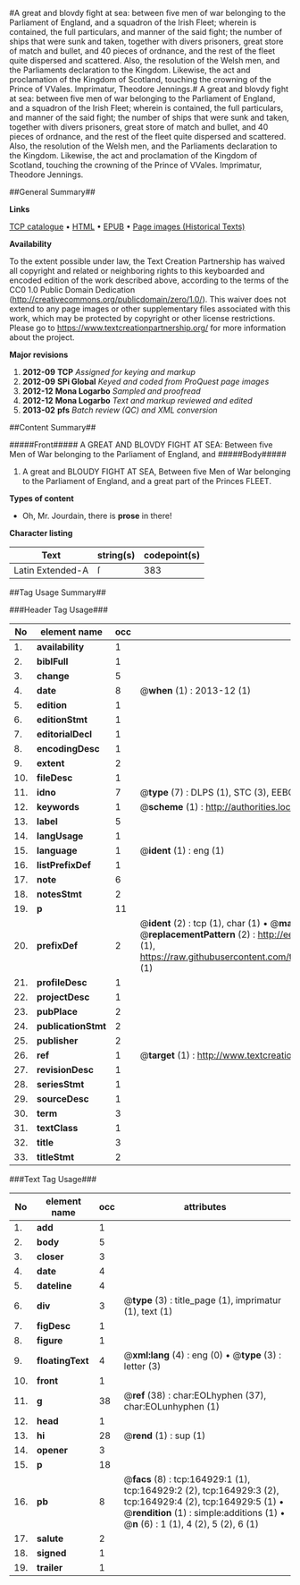 #A great and blovdy fight at sea: between five men of war belonging to the Parliament of England, and a squadron of the Irish Fleet; wherein is contained, the full particulars, and manner of the said fight; the number of ships that were sunk and taken, together with divers prisoners, great store of match and bullet, and 40 pieces of ordnance, and the rest of the fleet quite dispersed and scattered. Also, the resolution of the Welsh men, and the Parliaments declaration to the Kingdom. Likewise, the act and proclamation of the Kingdom of Scotland, touching the crowning of the Prince of VVales. Imprimatur, Theodore Jennings.#
A great and blovdy fight at sea: between five men of war belonging to the Parliament of England, and a squadron of the Irish Fleet; wherein is contained, the full particulars, and manner of the said fight; the number of ships that were sunk and taken, together with divers prisoners, great store of match and bullet, and 40 pieces of ordnance, and the rest of the fleet quite dispersed and scattered. Also, the resolution of the Welsh men, and the Parliaments declaration to the Kingdom. Likewise, the act and proclamation of the Kingdom of Scotland, touching the crowning of the Prince of VVales. Imprimatur, Theodore Jennings.

##General Summary##

**Links**

[TCP catalogue](http://www.ota.ox.ac.uk/tcp/)  • 
[HTML](http://tei.it.ox.ac.uk/tcp/Texts-HTML/free/A85/A85565.html)  • 
[EPUB](http://tei.it.ox.ac.uk/tcp/Texts-EPUB/free/A85/A85565.epub) • 
[Page images (Historical Texts)](https://historicaltexts.jisc.ac.uk/eebo-99865171e)

**Availability**

To the extent possible under law, the Text Creation Partnership has waived all copyright and related or neighboring rights to this keyboarded and encoded edition of the work described above, according to the terms of the CC0 1.0 Public Domain Dedication (http://creativecommons.org/publicdomain/zero/1.0/). This waiver does not extend to any page images or other supplementary files associated with this work, which may be protected by copyright or other license restrictions. Please go to https://www.textcreationpartnership.org/ for more information about the project.

**Major revisions**

1. __2012-09__ __TCP__ *Assigned for keying and markup*
1. __2012-09__ __SPi Global__ *Keyed and coded from ProQuest page images*
1. __2012-12__ __Mona Logarbo__ *Sampled and proofread*
1. __2012-12__ __Mona Logarbo__ *Text and markup reviewed and edited*
1. __2013-02__ __pfs__ *Batch review (QC) and XML conversion*

##Content Summary##

#####Front#####
A GREAT AND BLOVDY FIGHT AT SEA: Between five Men of War belonging to the Parliament of England, and
#####Body#####

1. A great and BLOUDY FIGHT AT SEA, Between five Men of War belonging to the Parliament of England, and a great part of the Princes FLEET.

**Types of content**

  * Oh, Mr. Jourdain, there is **prose** in there!

**Character listing**


|Text|string(s)|codepoint(s)|
|---|---|---|
|Latin Extended-A|ſ|383|

##Tag Usage Summary##

###Header Tag Usage###

|No|element name|occ|attributes|
|---|---|---|---|
|1.|__availability__|1||
|2.|__biblFull__|1||
|3.|__change__|5||
|4.|__date__|8| @__when__ (1) : 2013-12 (1)|
|5.|__edition__|1||
|6.|__editionStmt__|1||
|7.|__editorialDecl__|1||
|8.|__encodingDesc__|1||
|9.|__extent__|2||
|10.|__fileDesc__|1||
|11.|__idno__|7| @__type__ (7) : DLPS (1), STC (3), EEBO-CITATION (1), PROQUEST (1), VID (1)|
|12.|__keywords__|1| @__scheme__ (1) : http://authorities.loc.gov/ (1)|
|13.|__label__|5||
|14.|__langUsage__|1||
|15.|__language__|1| @__ident__ (1) : eng (1)|
|16.|__listPrefixDef__|1||
|17.|__note__|6||
|18.|__notesStmt__|2||
|19.|__p__|11||
|20.|__prefixDef__|2| @__ident__ (2) : tcp (1), char (1)  •  @__matchPattern__ (2) : ([0-9\-]+):([0-9IVX]+) (1), (.+) (1)  •  @__replacementPattern__ (2) : http://eebo.chadwyck.com/downloadtiff?vid=$1&page=$2 (1), https://raw.githubusercontent.com/textcreationpartnership/Texts/master/tcpchars.xml#$1 (1)|
|21.|__profileDesc__|1||
|22.|__projectDesc__|1||
|23.|__pubPlace__|2||
|24.|__publicationStmt__|2||
|25.|__publisher__|2||
|26.|__ref__|1| @__target__ (1) : http://www.textcreationpartnership.org/docs/. (1)|
|27.|__revisionDesc__|1||
|28.|__seriesStmt__|1||
|29.|__sourceDesc__|1||
|30.|__term__|3||
|31.|__textClass__|1||
|32.|__title__|3||
|33.|__titleStmt__|2||


###Text Tag Usage###

|No|element name|occ|attributes|
|---|---|---|---|
|1.|__add__|1||
|2.|__body__|5||
|3.|__closer__|3||
|4.|__date__|4||
|5.|__dateline__|4||
|6.|__div__|3| @__type__ (3) : title_page (1), imprimatur (1), text (1)|
|7.|__figDesc__|1||
|8.|__figure__|1||
|9.|__floatingText__|4| @__xml:lang__ (4) : eng (0)  •  @__type__ (3) : letter (3)|
|10.|__front__|1||
|11.|__g__|38| @__ref__ (38) : char:EOLhyphen (37), char:EOLunhyphen (1)|
|12.|__head__|1||
|13.|__hi__|28| @__rend__ (1) : sup (1)|
|14.|__opener__|3||
|15.|__p__|18||
|16.|__pb__|8| @__facs__ (8) : tcp:164929:1 (1), tcp:164929:2 (2), tcp:164929:3 (2), tcp:164929:4 (2), tcp:164929:5 (1)  •  @__rendition__ (1) : simple:additions (1)  •  @__n__ (6) : 1 (1), 4 (2), 5 (2), 6 (1)|
|17.|__salute__|2||
|18.|__signed__|1||
|19.|__trailer__|1||
